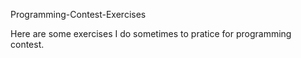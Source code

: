 Programming-Contest-Exercises

Here are some exercises I do sometimes to pratice for programming contest. 
